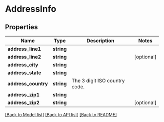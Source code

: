 # AddressInfo

## Properties
Name | Type | Description | Notes
------------ | ------------- | ------------- | -------------
**address_line1** | **string** |  | 
**address_line2** | **string** |  | [optional] 
**address_city** | **string** |  | 
**address_state** | **string** |  | 
**address_country** | **string** | The 3 digit ISO country code. | 
**address_zip1** | **string** |  | 
**address_zip2** | **string** |  | [optional] 

[[Back to Model list]](../README.md#documentation-for-models) [[Back to API list]](../README.md#documentation-for-api-endpoints) [[Back to README]](../README.md)


